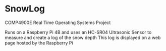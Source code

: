 # SnowLog
COMP4900E Real Time Operating Systems Project

Runs on a Raspberry Pi 4B and uses an HC-SR04 Ultrasonic Sensor to measure and create a log of the snow depth
This log is displayed on a web page hosted by the Raspberry Pi
